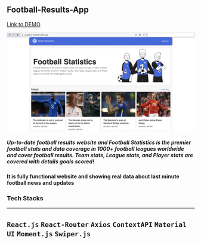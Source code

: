 ## Football-Results-App
[Link to DEMO](https://statistics-football.netlify.app/)

![Screenshot](Football-Statistics.png)

##### Up-to-date football results website and Football Statistics is the premier football stats and data coverage in 1000+ football leagues worldwide and cover football results. Team stats, League stats, and Player stats are covered with details goals scored!

#### It is fully functional website and showing real data about last minute football news and updates

### Tech Stacks
------------------------------------------------------------------------------------
`React.js` `React-Router` `Axios` `ContextAPI` `Material UI` `Moment.js` `Swiper.js`
------------------------------------------------------------------------------------


















































































